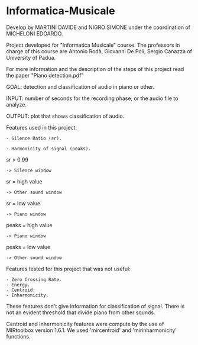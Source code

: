 # Informatica-Musicale

Develop by MARTINI DAVIDE and NIGRO SIMONE under the coordination of MICHELONI EDOARDO.

Project developed for "Informatica Musicale" course. 
The professors in charge of this course are Antonio Rodà, Giovanni De Poli, Sergio Canazza of University of Padua.

For more information and the description of the steps of this project read the paper "Piano detection.pdf"

GOAL: detection and classification of audio in piano or other.

INPUT: number of seconds for the recording phase, or the audio file to analyze.

OUTPUT: plot that shows classification of audio.

Features used in this project:

	- Silence Ratio (sr).
	
	- Harmonicity of signal (peaks).


sr > 0.99 

	-> Silence window
sr = high value 	  

	-> Other sound window
sr = low value
	
	-> Piano window

peaks = high value	
	
	-> Piano window
peaks = low value 	

	-> Other sound window

Features tested for this project that was not useful:

	- Zero Crossing Rate.
	- Energy.
	- Centroid.
	- Inharmonicity.
	
These features don't give information for classification of signal. There is not an evident threshold that divide piano from other sounds.

Centroid and Inhermonicity features were compute by the use of MIRtoolbox version 1.6.1. We used 'mircentroid' and 'mirinharmonicity' functions.

